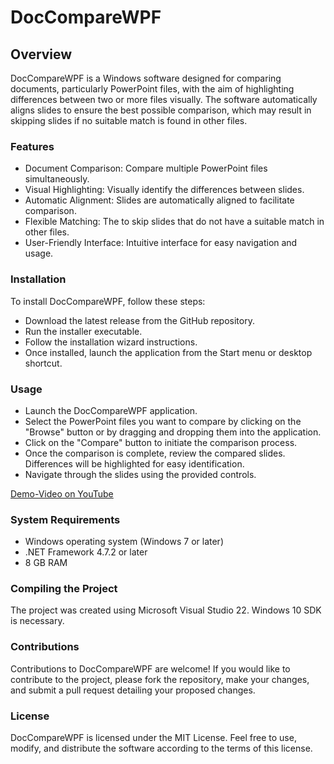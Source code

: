 # DocCompareWPF
## Overview

DocCompareWPF is a Windows software designed for comparing documents, particularly PowerPoint files, with the aim of highlighting differences between two or more files visually. The software automatically aligns slides to ensure the best possible comparison, which may result in skipping slides if no suitable match is found in other files.

### Features

* Document Comparison: Compare multiple PowerPoint files simultaneously.
* Visual Highlighting: Visually identify the differences between slides.
* Automatic Alignment: Slides are automatically aligned to facilitate comparison.
* Flexible Matching: The  to skip slides that do not have a suitable match in other files.
* User-Friendly Interface: Intuitive interface for easy navigation and usage.

### Installation

To install DocCompareWPF, follow these steps:

* Download the latest release from the GitHub repository.
* Run the installer executable.
* Follow the installation wizard instructions.
* Once installed, launch the application from the Start menu or desktop shortcut.

### Usage

* Launch the DocCompareWPF application.
* Select the PowerPoint files you want to compare by clicking on the "Browse" button or by dragging and dropping them into the application.
* Click on the "Compare" button to initiate the comparison process.
* Once the comparison is complete, review the compared slides. Differences will be highlighted for easy identification.
* Navigate through the slides using the provided controls.

[Demo-Video on YouTube](https://www.youtube.com/watch?v=nbYFXqKdY58)

### System Requirements

* Windows operating system (Windows 7 or later)
* .NET Framework 4.7.2 or later
* 8 GB RAM

### Compiling the Project

The project was created using Microsoft Visual Studio 22. Windows 10 SDK is necessary.

### Contributions

Contributions to DocCompareWPF are welcome! If you would like to contribute to the project, please fork the repository, make your changes, and submit a pull request detailing your proposed changes.

### License

DocCompareWPF is licensed under the MIT License. Feel free to use, modify, and distribute the software according to the terms of this license.
